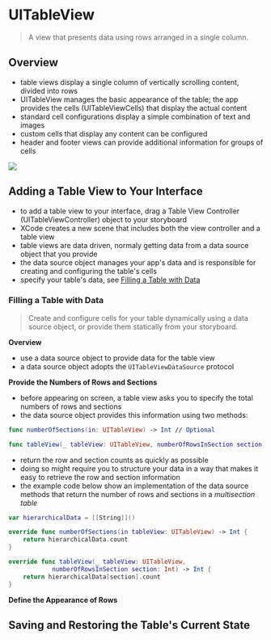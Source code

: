 # UITableView
> A view that presents data using rows arranged in a single column.

## Overview
- table views display a single column of vertically scrolling content, divided into rows
- UITableView manages the basic appearance of the table; the app provides the cells (UITableViewCells) that display the actual content
- standard cell configurations display a simple combination of text and images
- custom cells that display any content can be configured
- header and footer views can provide additional information for groups of cells

<img src="https://docs-assets.developer.apple.com/published/722508d93c/1eb44f8d-1907-4949-9208-f2fb7f3ffd1b.png">

## Adding a Table View to Your Interface
- to add a table view to your interface, drag a Table View Controller (UITableViewController) object to your storyboard
- XCode creates a new scene that includes both the view controller and a table view
- table views are data driven, normaly getting data from a data source object that you provide
- the data source object manages your app's data and is responsible for creating and configuring the table's cells
- specify your table's data, see [Filling a Table with Data](https://developer.apple.com/documentation/uikit/views_and_controls/table_views/filling_a_table_with_data)

### Filling a Table with Data
> Create and configure cells for your table dynamically using a data source object, or provide them statically from your storyboard.

**Overview**
- use a data source object to provide data for the table view
- a data source object adopts the `UITableViewDataSource` protocol

**Provide the Numbers of Rows and Sections**
- before appearing on screen, a table view asks you to specify the total numbers of rows and sections
- the data source object provides this information using two methods:
```swift
func numberOfSections(in: UITableView) -> Int // Optional

func tableView(_ tableView: UITableView, numberOfRowsInSection section: Int) -> Int 
``` 
- return the row and section counts as quickly as possible 
- doing so might require you to structure your data in a way that makes it easy to retrieve the row and section information
- the example code below show an implementation of the data source methods that return the number of rows and sections in a *multisection table*

```swift
var hierarchicalData = [[String]]()

override func numberOfSections(in tableView: UITableView) -> Int {
	return hierarchicalData.count
}

override func tableView(_ tableView: UITableView,
			numberOfRowsInSection section: Int) -> Int {
	return hierarchicalData[section].count
}
```

**Define the Appearance of Rows**



## Saving and Restoring the Table's Current State
 


